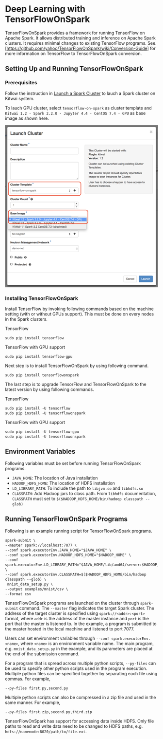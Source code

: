 # Deep Learning with TensorFlowOnSpark

TensorFlowOnSpark provides a framework for running TensorFlow on Apache Spark. It allows distributed training and inference on Apache Spark clusters. It requires minimal changes to existing TensorFlow programs. See. [https://github.com/yahoo/TensorFlowOnSpark/wiki/Conversion-Guide] for more information on TensorFlow to TensorFlowOnSpark conversion. 

## Setting Up and Running TensorFlowOnSpark

### Prerequisites

Follow the instruction in [Launch a Spark Cluster](https://kitwaicloud.github.io/launchcluster/launchcluster.html) to lauch a Spark cluster on Kitwai system. 

To lauch GPU cluster, select `tensorflow-on-spark` as cluster template and `Kitwai 1.2 - Spark 2.2.0 - Jupyter 4.4 - CentOS 7.4 - GPU` as base image as shown here. 

![alt text](https://github.com/kitwaicloud/kitwaicloud.github.io/blob/master/tensorflow_on_spark/launch_tensorflow_gpu_cluster.png)


### Installing TensorFlowOnSpark

Install TensorFlow by invoking following commands based on the machine setting (with or without GPUs support). This must be done on every nodes in the Spark clusters.

TensorFlow
```
sudo pip install tensorflow       
```

TensorFlow with GPU support
```
sudo pip install tensorflow-gpu   
```

Next step is to install TensorFlowOnSpark by using following command. 
```
sudo pip install tensorflowonspark
```

The last step is to upgrade TensorFlow and TensorFlowOnSpark to the latest version by using following commands.

TensorFlow
```
sudo pip install -U tensorflow
sudo pip install -U tensorflowonspark
```

TensorFlow with GPU support
```
sudo pip install -U tensorflow-gpu
sudo pip install -U tensorflowonspark
```
## Environment Variables

Following variables must be set before running TensorFlowOnSpark programs.

* `JAVA_HOME`: The location of Java installation
* `HADOOP_HDFS_HOME`: The location of HDFS installation
* `LD_LIBRARY_PATH`: To include the path to `libjvm.so`  and `libhdfs.so`
* `CLASSPATH`: Add Hadoop jars to class path. From `libhdfs` documentation, `CLASSPATH` must set to `$($HADOOP_HDFS_HOME/bin/hadoop classpath --glob)`


## Running TensorFlowOnSpark Programs

Following is an example running script for TensorFlowOnSpark programs. 
```
spark-submit \
--master spark://localhost:7077 \
--conf spark.executorEnv.JAVA_HOME="$JAVA_HOME" \
--conf spark.executorEnv.HADOOP_HDFS_HOME="$HADOOP_HOME" \
--conf spark.executorEnv.LD_LIBRARY_PATH="$JAVA_HOME/lib/amd64/server:$HADOOP_HOME/lib/native" \
--conf spark.executorEnv.CLASSPATH=$($HADOOP_HDFS_HOME/bin/hadoop classpath --glob) \
 mnist_data_setup.py \
--output examples/mnist/csv \
--format csv
```

TensorFlowOnSpark programs are launched on the cluster through `spark-submit` command. The `--master` flag indicates the target Spark cluster. The address of the target cluster is specified using `spark://<addr>:<port>` format, where `addr` is the address of the master instance and `port` is the port that the master is listened to. In the example, a program is submitted to the master hosted in the local machine and listened to port 7077. 

Users can set environment variables through `--conf spark.executorEnv.<name>`, where `<name>` is an environment variable name. The main program, e.g. `mnist_data_setup.py` in the example, and its parameters are placed at the end of the submission command. 

For a program that is spread across multiple python scripts, `--py-files` can be used to specify other python scripts used in the program execution. Multiple python files can be specified together by separating each file using commas. For example,

```
--py-files first.py,second.py
```

Multiple python scripts can also be compressed in a zip file and used in the same manner. For example,

```
--py-files first.zip,second.py,third.zip
```

TensorFlowOnSpark has support for accessing data inside HDFS. Only file paths to read and write data need to be changed to HDFS paths, e.g. `hdfs://namenode:8020/path/to/file.ext`.  





